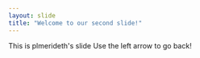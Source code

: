 ```yaml
---
layout: slide
title: "Welcome to our second slide!"
---
```

This is plmerideth's slide
Use the left arrow to go back!
